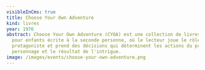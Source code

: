 ```yaml
---
visibleInCms: true
title: Choose Your Own Adventure
kind: livres
year: 1976
abstract: Choose Your Own Adventure (CYOA) est une collection de livres-jeux
  pour enfants écrite à la seconde personne, où le lecteur joue le rôle du
  protagoniste et prend des décisions qui déterminent les actions du principal
  personnage et le résultat de l'intrigue.
image: /images/events/choose-your-own-adventure.png
---
```

